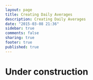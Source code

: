 ```yaml
---
layout: page
title: Creating Daily Averages
description: Creating Daily Averages
date: "2015-03-08 21:36"
sidebar: true
comments: false
sharing: true
footer: true
published: true
---
```


# Under construction
